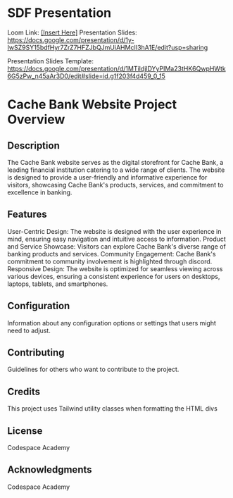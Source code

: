 # SDF Presentation
Loom Link: [[Insert Here]](https://www.loom.com/share/89b9360bbe42401aab049a04f9ba161f?sid=efeb58fa-e444-4e1a-bfb3-6b8c7ef313e9)
Presentation Slides: https://docs.google.com/presentation/d/1y-IwSZ9SY15bdfHyr7ZrZ7HFZJbQJmUiAHMcII3hA1E/edit?usp=sharing

Presentation Slides Template: https://docs.google.com/presentation/d/1MTiIdjlDYyPIMa23tHK6QwpHWtk6G5zPw_n45aAr3D0/edit#slide=id.g1f203f4d459_0_15


# Cache Bank Website Project Overview

## Description
The Cache Bank website serves as the digital storefront for Cache Bank, a leading financial institution catering to a wide range of clients. The website is designed to provide a user-friendly and informative experience for visitors, showcasing Cache Bank's products, services, and commitment to excellence in banking.

## Features
User-Centric Design: The website is designed with the user experience in mind, ensuring easy navigation and intuitive access to information.
Product and Service Showcase: Visitors can explore Cache Bank's diverse range of banking products and services.
Community Engagement: Cache Bank's commitment to community involvement is highlighted through discord.
Responsive Design: The website is optimized for seamless viewing across various devices, ensuring a consistent experience for users on desktops, laptops, tablets, and smartphones.

## Configuration
Information about any configuration options or settings that users might need to adjust.

## Contributing
Guidelines for others who want to contribute to the project.

## Credits
This project uses Tailwind utility classes when formatting the HTML divs

## License
Codespace Academy

## Acknowledgments
Codespace Academy
